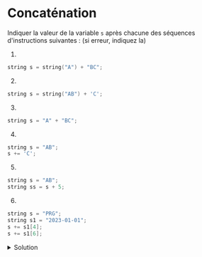 # Concaténation 

Indiquer la valeur de la variable `s` après chacune des séquences d'instructions suivantes : (si erreur, indiquez la)


1. 
~~~cpp
string s = string("A") + "BC";
~~~

2. 
~~~cpp
string s = string("AB") + 'C';
~~~

3. 
~~~cpp
string s = "A" + "BC";
~~~

4. 
~~~cpp
string s = "AB";
s += 'C';
~~~

5. 
~~~cpp
string s = "AB";
string ss = s + 5;
~~~
    
6. 
~~~cpp
string s = "PRG";
string s1 = "2023-01-01";
s += s1[4]; 
s += s1[6];
~~~

<details>
<summary>Solution</summary>

1. ABC
2. ABC
3. erreur
4. ABC
5. erreur
6. PRG-1
   
   



</details>
